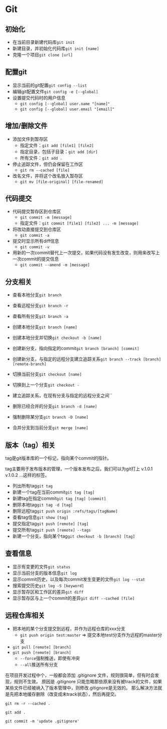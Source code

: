 # Git

## 初始化

- 在当前目录新建代码库`git init`
- 新建目录，并初始化代码库`git init [name]`
- 克隆一个项目`git clone [url]`

## 配置git

- 显示当前的git配置`git config --list`
- 编辑git配置文件`git config -e [--global]`
- 设置提交代码时的用户信息
	- `git config [--global] user.name "[name]"`
	- `git config [--global] user.email "[email]"`

## 增加/删除文件

- 添加文件到暂存区
	- 指定文件：`git add [file1] [file2]`
	- 指定目录，包括子目录：`git add [dir]`
	- 所有文件：`git add .`
- 停止追踪文件，但仍会保留在工作区
	- `git rm --cached [file]`
- 改名文件，并将这个改名放入暂存区
	- `git mv [file-original] [file-renamed]`

## 代码提交

- 代码提交暂存区到仓库区
	- `git commit -m [message]`
	- 指定文件：`git commit [file1] [file2] ... -m [message]`
- 将改动直接提交到仓库区
	- `git commit -a`
- 提交时显示所有diff信息
	- `git commit -v`
- 用新的一次commit替代上一次提交，如果代码没有发生改变，则用来改写上一次commit的提交信息
	- `git commit --amend -m [message]`

## 分支相关

- 查看本地分支`git branch`
- 查看远程分支`git branch -r`
- 查看所有分支`git branch -a`

- 创建本地分支`git branch [name]`
- 创建本地分支并切换`git checkout -b [name]`
- 创建新分支，指向指定的commit`git branch [branch] [commit]`
- 创建新分支，与指定的远程分支建立追踪关系`git branch --track [branch] [remote-branch]`

- 切换当前分支`git checkout [name]`
- 切换到上一个分支`git checkout -`

- 建立追踪关系，在现有分支与指定的远程分支之间``
- 删除已经合并的分支`git branch -d [name]`
- 强制删除某分支`git branch -D [name]`

- 合并分支到当前分支`git merge [name]`

## 版本（tag）相关

tag是git版本库的一个标记，指向某个commit的指针。

tag主要用于发布版本的管理，一个版本发布之后，我们可以为git打上 v.1.0.1 v.1.0.2 …这样的标签。

- 列出所有tag`git tag`
- 新建一个tag在当前commit`git tag [tag]`
- 新建tag在指定commit`git tag [tag] [commit]`
- 删除本地tag`git tag -d [tag]`
- 删除远程tag`git push origin :refs/tags/[tagName]`
- 查看tag信息`git show [tag]`
- 提交指定tag`git push [remote] [tag]`
- 提交所有tag`git push [remote] --tags`
- 新建一个分支，指向某个tag`git checkout -b [branch] [tag]`

## 查看信息

- 显示有变更的文件`git status`
- 显示当前分支的版本信息`git log`
- 显示commit历史，以及每次commit发生变更的文件`git log --stat`
- 搜索提交历史`git log -S [keyword]`
- 显示暂存区和工作区的差异`git diff`
- 显示暂存区与上一个commit的差异`git diff --cached [file]`

## 远程仓库相关

- 把本地的某个分支提交到远程，并作为远程仓库的xxx分支
	- `git push origin test:master` => 提交本地test分支作为远程的master分支
- `git pull [remote] [branch]`
- `git push [remote] [branch]`
	- `--force`强制推送，即使有冲突
	- `--all`推送所有分支


在项目开发过程中个，一般都会添加 .gitignore 文件，规则很简单，但有时会发现，规则不生效。
原因是 .gitignore 只能忽略那些原来没有被track的文件，如果某些文件已经被纳入了版本管理中，则修改.gitignore是无效的。
那么解决方法就是先把本地缓存删除（改变成未track状态），然后再提交。

```
git rm -r --cached .

git add .

git commit -m 'update .gitignore'
```